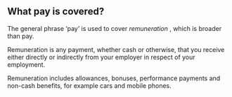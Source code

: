 ##  What pay is covered?

The general phrase ‘pay’ is used to cover _remuneration_ , which is broader
than pay.

Remuneration is any payment, whether cash or otherwise, that you receive
either directly or indirectly from your employer in respect of your
employment.

Remuneration includes allowances, bonuses, performance payments and non-cash
benefits, for example cars and mobile phones.
